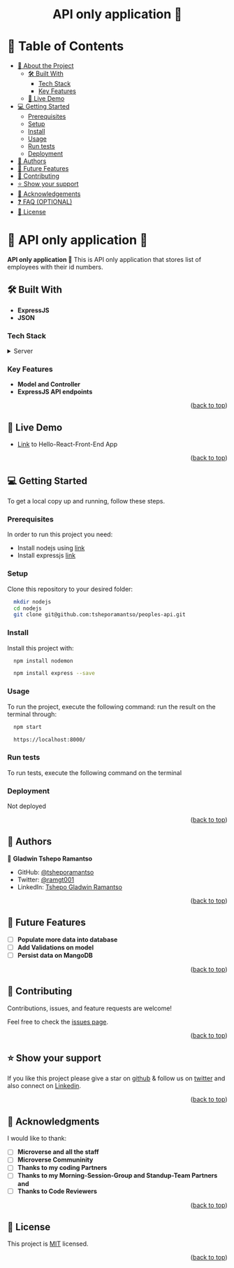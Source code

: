 <a name="readme-top"></a>

<div align="center">

  <h1><b>API only application 🔗</b></h1>

</div>

<!-- TABLE OF CONTENTS -->

# 📗 Table of Contents

- [📖 About the Project](#about-project)
  - [🛠 Built With](#built-with)
    - [Tech Stack](#tech-stack)
    - [Key Features](#key-features)
  - [🚀 Live Demo](#live-demo)
- [💻 Getting Started](#getting-started)
  - [Prerequisites](#prerequisites)
  - [Setup](#setup)
  - [Install](#install)
  - [Usage](#usage)
  - [Run tests](#run-tests)
  - [Deployment](#deployment)
- [👥 Authors](#authors)
- [🔭 Future Features](#future-features)
- [🤝 Contributing](#contributing)
- [⭐️ Show your support](#support)
- [🙏 Acknowledgements](#acknowledgements)
- [❓ FAQ (OPTIONAL)](#faq)
- [📝 License](#license)

<!-- PROJECT DESCRIPTION -->

# 📖 API only application 🔗<a name="about-project"></a>

**API only application 🔗** This is API only application that stores list of employees with their id numbers.

## 🛠 Built With <a name="built-with"></a>

- **ExpressJS**
- **JSON**

### Tech Stack <a name="tech-stack"></a>

<details>
  <summary>Server</summary>
  <ul>
    <li><a href="https://nodejs.org/en">NodeJS</a></li>
  </ul>
  <ul>
    <li><a href="https://expressjs.com/">ExpressJS</a></li>
  </ul>
</details>

<!-- Features -->

### Key Features <a name="key-features"></a>

- **Model and Controller**
- **ExpressJS API endpoints**

<p align="right">(<a href="#readme-top">back to top</a>)</p>

<!-- LIVE DEMO -->

## 🚀 Live Demo <a name="live-demo"></a>

- [Link](https://github.com/tsheporamantso/hello-react-front-end/pull/1) to Hello-React-Front-End App

<p align="right">(<a href="#readme-top">back to top</a>)</p>

<!-- GETTING STARTED -->

## 💻 Getting Started <a name="getting-started"></a>

To get a local copy up and running, follow these steps.

### Prerequisites

In order to run this project you need:

- Install nodejs using [link](https://nodejs.org/en/download/prebuilt-installer)
- Install expressjs [link](https://expressjs.com/)

### Setup

Clone this repository to your desired folder:

```sh
  mkdir nodejs
  cd nodejs
  git clone git@github.com:tsheporamantso/peoples-api.git
```

### Install

Install this project with:

```sh
  npm install nodemon
```

```sh
  npm install express --save
```

### Usage

To run the project, execute the following command:
run the result on the terminal through:

```sh
  npm start
```

```sh
  https://localhost:8000/
```

### Run tests

To run tests, execute the following command on the terminal

<!-- ```sh
  bundle exec rspec
``` -->

### Deployment

Not deployed

<p align="right">(<a href="#readme-top">back to top</a>)</p>

<!-- AUTHORS -->

## 👥 Authors <a name="authors"></a>

👤 **Gladwin Tshepo Ramantso**

- GitHub: [@tsheporamantso](https://github.com/tsheporamantso)
- Twitter: [@ramgt001](https://twitter.com/ramgt001)
- LinkedIn: [Tshepo Gladwin Ramantso](https://www.linkedin.com/in/tshepo-ramantso-b6a35433/)

<p align="right">(<a href="#readme-top">back to top</a>)</p>

<!-- FUTURE FEATURES -->

## 🔭 Future Features <a name="future-features"></a>

- [ ] **Populate more data into database**
- [ ] **Add Validations on model**
- [ ] **Persist data on MangoDB**

<p align="right">(<a href="#readme-top">back to top</a>)</p>

<!-- CONTRIBUTING -->

## 🤝 Contributing <a name="contributing"></a>

Contributions, issues, and feature requests are welcome!

Feel free to check the [issues page](https://github.com/tsheporamantso/peoples-api/issues).

<p align="right">(<a href="#readme-top">back to top</a>)</p>

<!-- SUPPORT -->

## ⭐️ Show your support <a name="support"></a>

If you like this project please give a star on [github](https://github.com/tsheporamantso) & follow us on [twitter](https://twitter.com/ramgt001) and also connect on [Linkedin](https://www.linkedin.com/in/tshepo-ramantso-b6a35433/).

<p align="right">(<a href="#readme-top">back to top</a>)</p>

<!-- ACKNOWLEDGEMENTS -->

## 🙏 Acknowledgments <a name="acknowledgements"></a>

I would like to thank:

- [ ] **Microverse and all the staff**
- [ ] **Microverse Communinity**
- [ ] **Thanks to my coding Partners**
- [ ] **Thanks to my Morning-Session-Group and Standup-Team Partners and**
- [ ] **Thanks to Code Reviewers**

<p align="right">(<a href="#readme-top">back to top</a>)</p>

<!-- LICENSE -->

## 📝 License <a name="license"></a>

This project is [MIT](https://github.com/tsheporamantso/peoples-api/blob/96b830c27867b1beb331a8d345b58bf4251f25e1/LICENSE) licensed.

<p align="right">(<a href="#readme-top">back to top</a>)</p>
